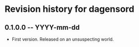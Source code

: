 # Revision history for dagensord

## 0.1.0.0 -- YYYY-mm-dd

* First version. Released on an unsuspecting world.
